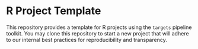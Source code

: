 
# R Project Template

<!-- badges: start -->
<!-- badges: end -->

This repository provides a template for R projects using the `targets` pipeline toolkit. You may clone this repository to start a new project that will adhere to our internal best practices for reproducibility and transparency.
